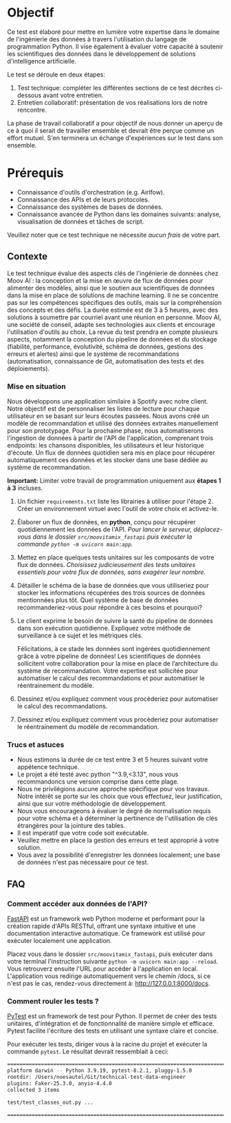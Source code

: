 # Objectif

Ce test est élaboré pour mettre en lumière votre expertise dans le domaine de l'ingénierie des données à travers l'utilisation du langage de programmation Python. Il vise également à évaluer votre capacité à soutenir les scientifiques des données dans le développement de solutions d'intelligence artificielle.

Le test se déroule en deux étapes:

1. Test technique: compléter les différentes sections de ce test décrites ci-dessous avant votre entretien.
2. Entretien collaboratif: présentation de vos réalisations lors de notre rencontre.

La phase de travail collaboratif a pour objectif de nous donner un aperçu de ce à quoi il serait de travailler ensemble et devrait être perçue comme un effort mutuel. S'en terminera un échange d'expériences sur le test dans son ensemble.

# Prérequis

- Connaissance d'outils d'orchestration (e.g. Airlfow).
- Connaissance des APIs et de leurs protocoles.
- Connaissance des systèmes de bases de données.
- Connaissance avancée de Python dans les domaines suivants: analyse, visualisation de données et tâches de script.

Veuillez noter que ce test technique ne nécessite *aucun frais* de votre part.

## Contexte

Le test technique évalue des aspects clés de l'ingénierie de données chez Moov AI : la conception et la mise en œuvre de flux de données pour alimenter des modèles, ainsi que le soutien aux scientifiques de données dans la mise en place de solutions de machine learning. Il ne se concentre pas sur les compétences spécifiques des outils, mais sur la compréhension des concepts et des défis. La durée estimée est de 3 à 5 heures, avec des solutions à soumettre par courriel avant une réunion en personne. Moov AI, une société de conseil, adapte ses technologies aux clients et encourage l'utilisation d'outils au choix. La revue du test prendra en compte plusieurs aspects, notamment la conception du pipeline de données et du stockage (fiabilité, performance, évolutivité, schéma de données, gestions des erreurs et alertes) ainsi que le système de recommandations (automatisation, connaissance de Git, automatisation des tests et des déploiements).

### Mise en situation

Nous développons une application similaire à Spotify avec notre client. Notre objectif est de personnaliser les listes de lecture pour chaque utilisateur en se basant sur leurs écoutes passées. Nous avons créé un modèle de recommandation et utilisé des données extraites manuellement pour son prototypage. Pour la prochaine phase, nous automatiserons l'ingestion de données à partir de l'API de l'application, comprenant trois endpoints: les chansons disponibles, les utilisateurs et leur historique d'écoute. Un flux de données quotidien sera mis en place pour récupérer automatiquement ces données et les stocker dans une base dédiée au système de recommandation.

**Important:** Limiter votre travail de programmation uniquement aux **étapes 1 à 3** incluses.

1. Un fichier `requirements.txt` liste les librairies à utiliser pour l'étape 2. Créer un environnement virtuel avec l'outil de votre choix et activez-le.

2. Élaborer un flux de données, en **python**, conçu pour récupérer quotidiennement les données de l'API.
*Pour lancer le serveur, déplacez-vous dans le dossier `src/moovitamix_fastapi` puis exécuter la commande `python -m uvicorn main:app`.*

3. Mettez en place quelques tests unitaires sur les composants de votre flux de données.
*Choisissez judicieusement des tests unitaires essentiels pour votre flux de données, sans exagérer leur nombre.*

4. Détailler le schéma de la base de données que vous utiliseriez pour stocker les informations récupérées des trois sources de données mentionnées plus tôt. Quel système de base de données recommanderiez-vous pour répondre à ces besoins et pourquoi?

5. Le client exprime le besoin de suivre la santé du pipeline de données dans son exécution quotidienne. Expliquez votre méthode de surveillance à ce sujet et les métriques clés.

   Félicitations, à ce stade les données sont ingérées quotidiennement grâce à votre pipeline de données! Les scientifiques de données sollicitent votre collaboration pour la mise en place de l’architecture du système de recommandation. Votre expertise est sollicitée pour automatiser le calcul des recommandations et pour automatiser le réentrainement du modèle.

6. Dessinez et/ou expliquez comment vous procèderiez pour automatiser le calcul des recommandations.

7. Dessinez et/ou expliquez comment vous procèderiez pour automatiser le réentrainement du modèle de recommandation.

### Trucs et astuces

- Nous estimons la durée de ce test entre 3 et 5 heures suivant votre appétence technique.
- Le projet a été testé avec python "^3.9,<3.13", nous vous recommandoncs une version comprise dans cette plage.
- Nous ne privilégions aucune approche spécifique pour vos travaux. Notre intérêt se porte sur les choix que vous effectuez, leur justification, ainsi que sur votre méthodologie de développement.
- Nous vous encourageons à évaluer le degré de normalisation requis pour votre schéma et à déterminer la pertinence de l'utilisation de clés étrangères pour la jointure des tables.
- Il est impératif que votre code soit exécutable.
- Veuillez mettre en place la gestion des erreurs et test approprié à votre solution.
- Vous avez la possibilité d'enregistrer les données localement; une base de données n'est pas nécessaire pour ce test.

## FAQ

### Comment accéder aux données de l'API?

[FastAPI](https://fastapi.tiangolo.com/) est un framework web Python moderne et performant pour la création rapide d'APIs RESTful, offrant une syntaxe intuitive et une documentation interactive automatique. Ce framework est utilisé pour exécuter localement une application.

Placez vous dans le dossier `src/moovitamix_fastapi`, puis exécuter dans votre terminal l'instruction suivante `python -m uvicorn main:app --reload`. Vous retrouverz ensuite l'URL pour accéder à l'application en local. L'application vous redirige automatiquement vers le chemin /docs, si ce n'est pas le cas, rendez-vous directement à: <http://127.0.0.1:8000/docs>.

### Comment rouler les tests ?

[PyTest](https://docs.pytest.org/en/8.2.x/) est un framework de test pour Python. Il permet de créer des tests unitaires, d'intégration et de fonctionnalité de manière simple et efficace. Pytest facilite l'écriture des tests en utilisant une syntaxe claire et concise.

Pour exécuter les tests, diriger vous à la racine du projet et exécuter la commande `pytest`.
Le résultat devrait ressemblait à ceci:

```bash
=================================================================================== test session starts ===================================================================================
platform darwin -- Python 3.9.19, pytest-8.2.1, pluggy-1.5.0
rootdir: /Users/noesautel/Git/technical-test-data-engineer
plugins: Faker-25.3.0, anyio-4.4.0
collected 3 items                                                                                                                                                                         

test/test_classes_out.py ...                                                                                                                                                        [100%]

==================================================================================== 3 passed in 0.12s ====================================================================================
```
